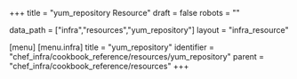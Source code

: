 +++
title = "yum_repository Resource"
draft = false
robots = ""

data_path = ["infra","resources","yum_repository"]
layout = "infra_resource"


[menu]
  [menu.infra]
    title = "yum_repository"
    identifier = "chef_infra/cookbook_reference/resources/yum_repository"
    parent = "chef_infra/cookbook_reference/resources"
+++

<!-- The contents of this page are automatically generated from the yum_repository.yaml file in the data directory. -->
<!-- To suggest a change, edit the https://github.com/chef/chef/blob/master/lib/chef/resource/yum_repository.rb file
      and submit a pull request to the https://github.com/chef/chef repository. -->
